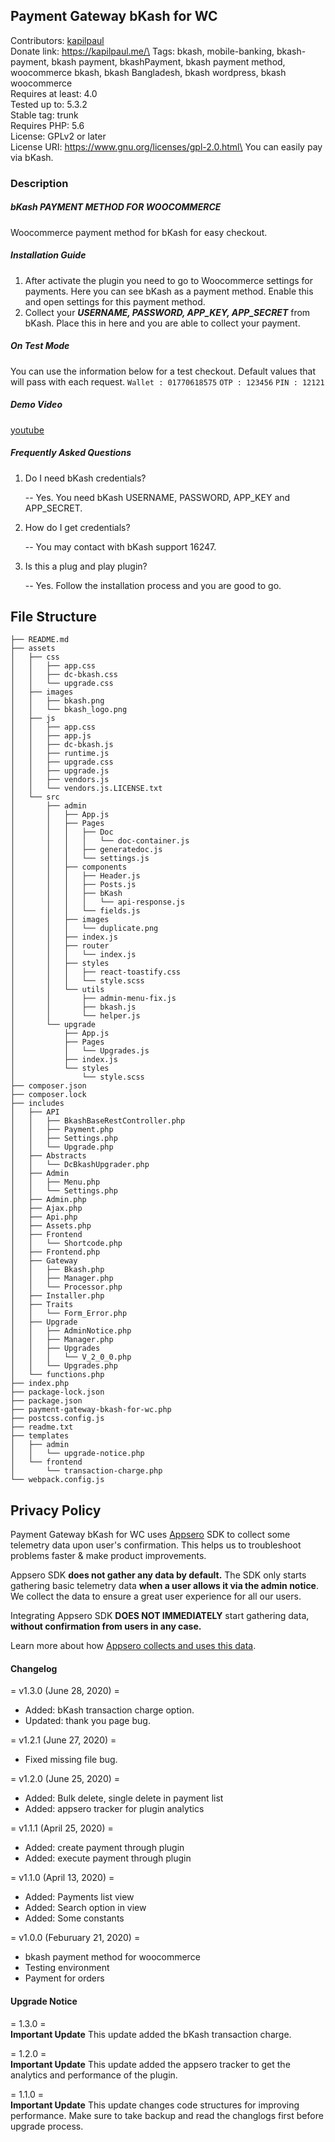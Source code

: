 ## Payment Gateway bKash for WC

Contributors: [kapilpaul](https://kapilpaul.me)\
Donate link: https://kapilpaul.me/\
Tags: bkash, mobile-banking, bkash-payment, bkash payment, bkashPayment, bkash payment method, woocommerce bkash, bkash Bangladesh, bkash wordpress, bkash woocommerce\
Requires at least: 4.0\
Tested up to: 5.3.2\
Stable tag: trunk\
Requires PHP: 5.6\
License: GPLv2 or later\
License URI: https://www.gnu.org/licenses/gpl-2.0.html\
You can easily pay via bKash.

### Description

##### bKash PAYMENT METHOD FOR WOOCOMMERCE

Woocommerce payment method for bKash for easy checkout.


##### Installation Guide

1. After activate the plugin you need to go to Woocommerce settings for payments. Here you can see bKash as a payment method. Enable this and open settings for this payment method.
2. Collect your <b><i>USERNAME, PASSWORD, APP_KEY, APP_SECRET</i></b> from bKash. Place this in here and you are able to collect your payment.


##### On Test Mode

You can use the information below for a test checkout. Default values that will pass with each request.
`Wallet : 01770618575`
`OTP : 123456`
`PIN : 12121`

##### Demo Video
[youtube](https://www.youtube.com/watch?v=U83RE3Kfy1A)

##### Frequently Asked Questions

1. Do I need bKash credentials?

    -- Yes. You need bKash USERNAME, PASSWORD, APP_KEY and APP_SECRET.

2. How do I get credentials?

    -- You may contact with bKash support 16247.

3. Is this a plug and play plugin?

    -- Yes. Follow the installation process and you are good to go.
    
## File Structure

```
├── README.md
├── assets
│   ├── css
│   │   ├── app.css
│   │   ├── dc-bkash.css
│   │   └── upgrade.css
│   ├── images
│   │   ├── bkash.png
│   │   └── bkash_logo.png
│   ├── js
│   │   ├── app.css
│   │   ├── app.js
│   │   ├── dc-bkash.js
│   │   ├── runtime.js
│   │   ├── upgrade.css
│   │   ├── upgrade.js
│   │   ├── vendors.js
│   │   └── vendors.js.LICENSE.txt
│   └── src
│       ├── admin
│       │   ├── App.js
│       │   ├── Pages
│       │   │   ├── Doc
│       │   │   │   └── doc-container.js
│       │   │   ├── generatedoc.js
│       │   │   └── settings.js
│       │   ├── components
│       │   │   ├── Header.js
│       │   │   ├── Posts.js
│       │   │   ├── bKash
│       │   │   │   └── api-response.js
│       │   │   └── fields.js
│       │   ├── images
│       │   │   └── duplicate.png
│       │   ├── index.js
│       │   ├── router
│       │   │   └── index.js
│       │   ├── styles
│       │   │   ├── react-toastify.css
│       │   │   └── style.scss
│       │   └── utils
│       │       ├── admin-menu-fix.js
│       │       ├── bkash.js
│       │       └── helper.js
│       └── upgrade
│           ├── App.js
│           ├── Pages
│           │   └── Upgrades.js
│           ├── index.js
│           └── styles
│               └── style.scss
├── composer.json
├── composer.lock
├── includes
│   ├── API
│   │   ├── BkashBaseRestController.php
│   │   ├── Payment.php
│   │   ├── Settings.php
│   │   └── Upgrade.php
│   ├── Abstracts
│   │   └── DcBkashUpgrader.php
│   ├── Admin
│   │   ├── Menu.php
│   │   └── Settings.php
│   ├── Admin.php
│   ├── Ajax.php
│   ├── Api.php
│   ├── Assets.php
│   ├── Frontend
│   │   └── Shortcode.php
│   ├── Frontend.php
│   ├── Gateway
│   │   ├── Bkash.php
│   │   ├── Manager.php
│   │   └── Processor.php
│   ├── Installer.php
│   ├── Traits
│   │   └── Form_Error.php
│   ├── Upgrade
│   │   ├── AdminNotice.php
│   │   ├── Manager.php
│   │   ├── Upgrades
│   │   │   └── V_2_0_0.php
│   │   └── Upgrades.php
│   └── functions.php
├── index.php
├── package-lock.json
├── package.json
├── payment-gateway-bkash-for-wc.php
├── postcss.config.js
├── readme.txt
├── templates
│   ├── admin
│   │   └── upgrade-notice.php
│   └── frontend
│       └── transaction-charge.php
└── webpack.config.js
```


## Privacy Policy
Payment Gateway bKash for WC uses [Appsero](https://appsero.com) SDK to collect some telemetry data upon user's confirmation. This helps us to troubleshoot problems faster & make product improvements.
    
Appsero SDK **does not gather any data by default.** The SDK only starts gathering basic telemetry data **when a user allows it via the admin notice**. We collect the data to ensure a great user experience for all our users.
    
Integrating Appsero SDK **DOES NOT IMMEDIATELY** start gathering data, **without confirmation from users in any case.**
    
Learn more about how [Appsero collects and uses this data](https://appsero.com/privacy-policy/).

#### Changelog
= v1.3.0 (June 28, 2020) =
* Added: bKash transaction charge option.
* Updated: thank you page bug.

= v1.2.1 (June 27, 2020) =
* Fixed missing file bug.

= v1.2.0 (June 25, 2020) =
* Added: Bulk delete, single delete in payment list
* Added: appsero tracker for plugin analytics

= v1.1.1 (April 25, 2020) =
* Added: create payment through plugin
* Added: execute payment through plugin

= v1.1.0 (April 13, 2020) =
* Added: Payments list view
* Added: Search option in view
* Added: Some constants

= v1.0.0 (Feburuary 21, 2020) =
* bkash payment method for woocommerce
* Testing environment
* Payment for orders

#### Upgrade Notice
= 1.3.0 =\
**Important Update** This update added the bKash transaction charge.

= 1.2.0 =\
**Important Update** This update added the appsero tracker to get the analytics and performance of the plugin.

= 1.1.0 =\
**Important Update** This update changes code structures for improving performance. Make sure to take backup and read the changlogs first before upgrade process.


